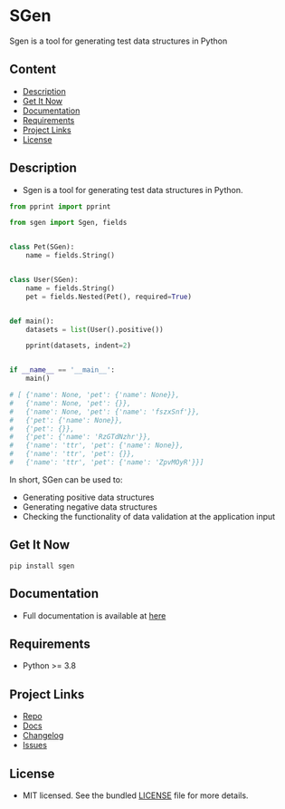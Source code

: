 # <a>SGen</a>

Sgen is a tool for generating test data structures in Python

## <a>Content</a>

- [Description](#about)
- [Get It Now](#download)
- [Documentation](#docs)
- [Requirements](#requirements)
- [Project Links](#links)
- [License](#license)


## <a id="about">Description</a>

- Sgen is a tool for generating test data structures in Python.

```python
from pprint import pprint

from sgen import Sgen, fields


class Pet(SGen):
    name = fields.String()


class User(SGen):
    name = fields.String()
    pet = fields.Nested(Pet(), required=True)


def main():
    datasets = list(User().positive())

    pprint(datasets, indent=2)


if __name__ == '__main__':
    main()

# [ {'name': None, 'pet': {'name': None}},
#   {'name': None, 'pet': {}},
#   {'name': None, 'pet': {'name': 'fszxSnf'}},
#   {'pet': {'name': None}},
#   {'pet': {}},
#   {'pet': {'name': 'RzGTdNzhr'}},
#   {'name': 'ttr', 'pet': {'name': None}},
#   {'name': 'ttr', 'pet': {}},
#   {'name': 'ttr', 'pet': {'name': 'ZpvMOyR'}}]
```

In short, SGen can be used to:

- Generating positive data structures
- Generating negative data structures
- Checking the functionality of data validation at the application input

## <a id="download">Get It Now</a>

```commandline
pip install sgen
```

## <a id="docs">Documentation</a>

- Full documentation is available at [here](https://sgen.readthedocs.io/)

## <a id="requirements">Requirements</a>

- Python >= 3.8

## <a id="links">Project Links</a>

- [Repo](https://github.com/Apels1nA/sgen)
- [Docs](https://sgen.readthedocs.io/)
- [Changelog](https://sgen.readthedocs.io/en/latest/changelog.html)
- [Issues](https://github.com/Apels1nA/sgen/issues)

## <a id="license">License</a>

- MIT licensed. See the bundled [LICENSE](LICENSE) file for more details.
